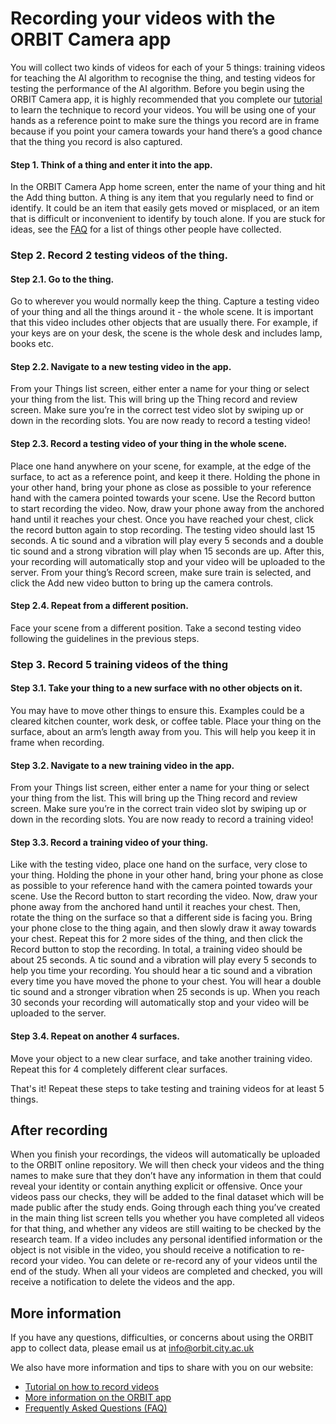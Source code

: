 # Recording your videos with the ORBIT Camera app

You will collect two kinds of videos for each of your 5 things: training videos for teaching the AI algorithm to recognise the thing, and testing videos for testing the performance of the AI algorithm. Before you begin using the ORBIT Camera app, it is highly recommended that you complete our [tutorial](https://orbit.city.ac.uk/phase-2-data-collection/#Tutorial
) to learn the technique to record your videos. You will be using one of your hands as a reference point to make sure the things you record are in frame because if you point your camera towards your hand there’s a good chance that the thing you record is also captured.  

#### Step 1. Think of a thing and enter it into the app.
In the ORBIT Camera App home screen, enter the name of your thing and hit the Add thing button. A thing is any item that you regularly need to find or identify. It could be an item that easily gets moved or misplaced, or an item that is difficult or inconvenient to identify by touch alone. If you are stuck for ideas, see the [FAQ](https://orbit.city.ac.uk/phase-2-data-collection/#FAQs
) for a list of things other people have collected. 

### Step 2. Record 2 testing videos of the thing.

#### Step 2.1. Go to the thing. 
Go to wherever you would normally keep the thing. Capture a testing video of your thing and all the things around it - the whole scene. It is important that this video includes other objects that are usually there. For example, if your keys are on your desk, the scene is the whole desk and includes lamp, books etc.

#### Step 2.2. Navigate to a new testing video in the app.
From your Things list screen, either enter a name for your thing or select your thing from the list. This will bring up the Thing record and review screen. Make sure you’re in the correct test video slot by swiping up or down in the recording slots. You are now ready to record a testing video!

#### Step 2.3. Record a testing video of your thing in the whole scene.
Place one hand anywhere on your scene, for example, at the edge of the surface, to act as a reference point, and keep it there. Holding the phone in your other hand, bring your phone as close as possible to your reference hand with the camera pointed towards your scene. Use the Record button to start recording the video. Now, draw your phone away from the anchored hand until it reaches your chest. Once you have reached your chest, click the record button again to stop recording. The testing video should last 15 seconds. A tic sound and a vibration will play every 5 seconds and a double tic sound and a strong vibration will play when 15 seconds are up. After this, your recording will automatically stop and your video will be uploaded to the server. From your thing’s Record screen, make sure train is selected, and click the Add new video button to bring up the camera controls. 

#### Step 2.4. Repeat from a different position.
Face your scene from a different position. Take a second testing video following the guidelines in the previous steps.

### Step 3. Record 5 training videos of the thing

#### Step 3.1. Take your thing to a new surface with no other objects on it.
You may have to move other things to ensure this. Examples could be a cleared kitchen counter, work desk, or coffee table. Place your thing on the surface, about an arm’s length away from you. This will help you keep it in frame when recording. 

#### Step 3.2. Navigate to a new training video in the app.
From your Things list screen, either enter a name for your thing or select your thing from the list. This will bring up the Thing record and review screen. Make sure you’re in the correct train video slot by swiping up or down in the recording slots. You are now ready to record a training video!

#### Step 3.3. Record a training video of your thing.
Like with the testing video, place one hand on the surface, very close to your thing. Holding the phone in your other hand, bring your phone as close as possible to your reference hand with the camera pointed towards your scene. Use the Record button to start recording the video. Now, draw your phone away from the anchored hand until it reaches your chest. Then, rotate the thing on the surface so that a different side is facing you. Bring your phone close to the thing again, and then slowly draw it away towards your chest. Repeat this for 2 more sides of the thing, and then click the Record button to stop the recording. In total, a training video should be about 25 seconds. A tic sound and a vibration will play every 5 seconds to help you time your recording. You should hear a tic sound and a vibration every time you have moved the phone to your chest. You will hear a double tic sound and a stronger vibration when 25 seconds is up. When you reach 30 seconds your recording will automatically stop and your video will be uploaded to the server. 

#### Step 3.4. Repeat on another 4 surfaces.
Move your object to a new clear surface, and take another training video. Repeat this for 4 completely different clear surfaces. 

That's it! Repeat these steps to take testing and training videos for at least 5 things.

## After recording
When you finish your recordings, the videos will automatically be uploaded to the ORBIT online repository. We will then check your videos and the thing names to make sure that they don’t have any information in them that could reveal your identity or contain anything explicit or offensive. Once your videos pass our checks, they will be added to the final dataset which will be made public after the study ends. Going through each thing you’ve created in the main thing list screen tells you whether you have completed all videos for that thing, and whether any videos are still waiting to be checked by the research team. If a video includes any personal identified information or the object is not visible in the video, you should receive a notification to re-record your video. You can delete or re-record any of your videos until the end of the study.  When all your videos are completed and checked, you will receive a notification to delete the videos and the app.    

## More information

If you have any questions, difficulties, or concerns about using the ORBIT app to collect data, please email us at info@orbit.city.ac.uk

We also have more information and tips to share with you on our website:

- [Tutorial on how to record videos](https://orbit.city.ac.uk/phase-2-data-collection/#Tutorial)
- [More information on the ORBIT app](https://orbit.city.ac.uk/phase-2-data-collection/#App)
- [Frequently Asked Questions (FAQ)](https://orbit.city.ac.uk/phase-2-data-collection/#FAQs) 
